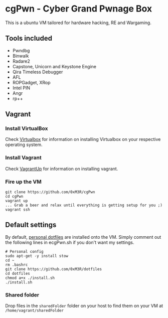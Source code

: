 # cgPwn - Cyber Grand Pwnage Box 
 This is a ubuntu VM tailored for hardware hacking, RE and Wargaming.

## Tools included
*  Pwndbg
*  Binwalk
*  Radare2 
*  Capstone, Unicorn and Keystone Engine
*  Qira Timeless Debugger
*  AFL
*  ROPGadget, XRop
*  Intel PIN
*  Angr
*  rp++


## Vagrant

### Install VirtualBox
Check [Virtualbox](https://www.virtualbox.org/wiki/Downloads) for information on installing Virtualbox on your respective operating system.

### Install Vagrant
Check [VagrantUp](https://www.vagrantup.com/downloads.html) for information on installing vagrant.

### Fire up the VM
```
git clone https://github.com/0xM3R/cgPwn
cd cgPwn
vagrant up
... Grab a beer and relax until everything is getting setup for you ;)
vagrant ssh
```

## Default settings
By default, [personal dotfiles](http://github.com/0xM3R/dotfiles) are installed onto the VM. Simply comment out the following lines in ecgPwn.sh if you don't want my settings.

```
# Personal config
sudo apt-get -y install stow
cd ~
rm .bashrc
git clone https://github.com/0xM3R/dotfiles
cd dotfiles
chmod a+x ./install.sh
./install.sh
```

### Shared folder

Drop files in the `sharedFolder` folder on your host to find them on your VM at `/home/vagrant/sharedFolder`
